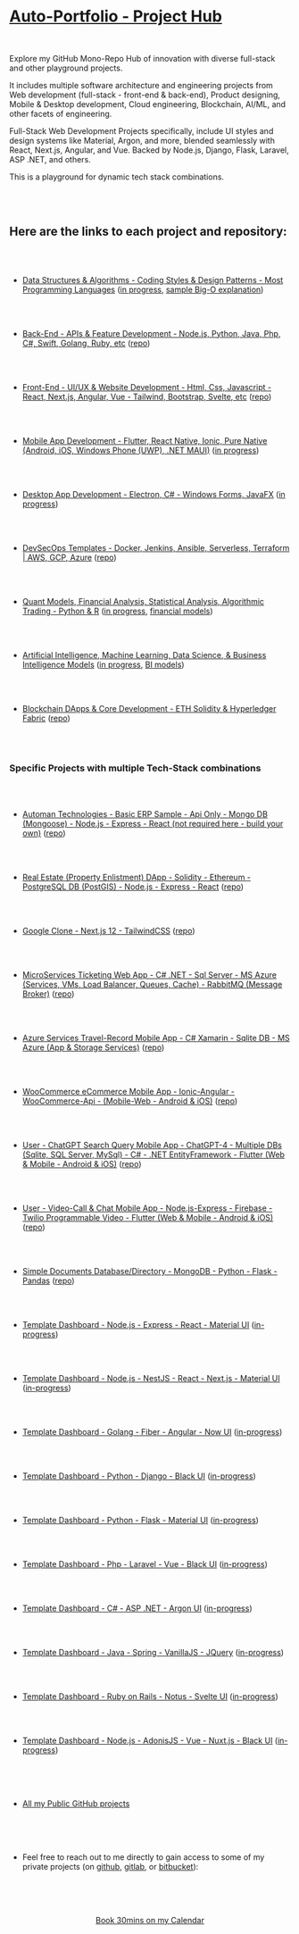 
# [Auto-Portfolio - Project Hub](#)
<!-- (https://www.auto-portfolio.com) -->

<br />

Explore my GitHub Mono-Repo Hub of innovation with diverse full-stack and other playground projects. 

It includes multiple software architecture and engineering projects from Web development (full-stack - front-end & back-end), Product designing, Mobile & Desktop development, Cloud engineering, Blockchain, AI/ML, and other facets of engineering. 

Full-Stack Web Development Projects specifically, include UI styles and design systems like Material, Argon, and more, blended seamlessly with React, Next.js, Angular, and Vue. Backed by Node.js, Django, Flask, Laravel, ASP .NET, and others. 

This is a playground for dynamic tech stack combinations. 


<br />
<br />

## Here are the links to each project and repository:

<br />
<br />

* [Data Structures & Algorithms - Coding Styles & Design Patterns - Most Programming Languages](https://github.com/Amo-Addai/data-algo)  ([in progress](https://github.com/Amo-Addai/data-algo), [sample Big-O explanation](https://docs.google.com/document/d/1KWwbliK1PYVXpt_njYhlCq8t373SC78eb_XJdECacTQ/edit?usp=sharing))

<br />
<br />

* [Back-End - APIs & Feature Development - Node.js, Python, Java, Php, C#, Swift, Golang, Ruby, etc](https://github.com/Amo-Addai/api-feature-development)  ([repo](https://github.com/Amo-Addai/api-feature-development))

<br />
<br />

* [Front-End - UI/UX & Website Development - Html, Css, Javascript - React, Next.js, Angular, Vue - Tailwind, Bootstrap, Svelte, etc](https://github.com/Amo-Addai/ui-ux-development)  ([repo](https://github.com/Amo-Addai/ui-ux-development))

<br />
<br />

* [Mobile App Development - Flutter, React Native, Ionic, Pure Native (Android, iOS, Windows Phone (UWP), .NET MAUI)](https://github.com/Amo-Addai/mobile-app-development)  ([in progress](https://github.com/Amo-Addai/mobile-app-development))

<br />
<br />

* [Desktop App Development - Electron, C# - Windows Forms, JavaFX](https://github.com/Amo-Addai/desktop-app-development)  ([in progress](https://github.com/Amo-Addai/desktop-app-development))

<br />
<br />

* [DevSecOps Templates - Docker, Jenkins, Ansible, Serverless, Terraform | AWS, GCP, Azure](https://github.com/Amo-Addai/devsecops-ci-cd)  ([repo](https://github.com/Amo-Addai/devsecops-ci-cd))

<br />
<br />

* [Quant Models, Financial Analysis, Statistical Analysis, Algorithmic Trading - Python & R](https://github.com/Amo-Addai/quant-financial-analysis-python-r)  ([in progress](https://github.com/Amo-Addai/quant-financial-analysis-python-r), [financial models](https://drive.google.com/drive/folders/14jqhLeGn27UjsFm8th80dElSG0Ul1r0r?usp=sharing))

<br />
<br />

* [Artificial Intelligence, Machine Learning, Data Science, & Business Intelligence Models](https://github.com/Amo-Addai/ai-ml-bi-da)  ([in progress](https://github.com/Amo-Addai/ai-ml-bi-da), [BI models](https://drive.google.com/drive/folders/14jqhLeGn27UjsFm8th80dElSG0Ul1r0r?usp=sharing))

<br />
<br />

* [Blockchain DApps & Core Development - ETH Solidity & Hyperledger Fabric](https://github.com/Amo-Addai/blockchain-development)  ([repo](https://github.com/Amo-Addai/blockchain-development))

<br />
<br />


### Specific Projects with multiple Tech-Stack combinations

<br />
<br />

* [Automan Technologies - Basic ERP Sample - Api Only - Mongo DB (Mongoose) - Node.js - Express - React (not required here - build your own)](https://github.com/Amo-Addai/automan-tech-erp)  ([repo](https://github.com/Amo-Addai/automan-tech-erp))

<br />
<br />

* [Real Estate (Property Enlistment) DApp - Solidity - Ethereum - PostgreSQL DB (PostGIS) - Node.js - Express - React](https://github.com/Amo-Addai/real-estate-blockchain-dapp)  ([repo](https://github.com/Amo-Addai/real-estate-blockchain-dapp))

<br />
<br />

* [Google Clone - Next.js 12 - TailwindCSS](https://github.com/Amo-Addai/google-clone-nextjs12)  ([repo](https://github.com/Amo-Addai/google-clone-nextjs12))

<br />
<br />

* [MicroServices Ticketing Web App - C# .NET - Sql Server - MS Azure (Services, VMs, Load Balancer, Queues, Cache) - RabbitMQ (Message Broker)](https://github.com/Amo-Addai/azure-services-ticketing-app)  ([repo](https://github.com/Amo-Addai/azure-services-ticketing-app))

<br />
<br />

* [Azure Services Travel-Record Mobile App - C# Xamarin - Sqlite DB - MS Azure (App & Storage Services)](https://github.com/Amo-Addai/azure-services-travel-record-app)  ([repo](https://github.com/Amo-Addai/azure-services-travel-record-app))

<br />
<br />

* [WooCommerce eCommerce Mobile App - Ionic-Angular - WooCommerce-Api - (Mobile-Web - Android & iOS)](https://github.com/Amo-Addai/ionic-woocommerce-app)  ([repo](https://github.com/Amo-Addai/ionic-woocommerce-app))

<br />
<br />

* [User - ChatGPT Search Query Mobile App - ChatGPT-4 - Multiple DBs (Sqlite, SQL Server, MySql) - C# - .NET EntityFramework - Flutter (Web & Mobile - Android & iOS)](https://github.com/Amo-Addai/user-chatgpt-search-query-app)  ([repo](https://github.com/Amo-Addai/user-chatgpt-search-query-app))

<br />
<br />

* [User - Video-Call & Chat Mobile App - Node.js-Express - Firebase - Twilio Programmable Video - Flutter (Web & Mobile - Android & iOS)](https://github.com/Amo-Addai/user-video-call-chat-app)  ([repo](https://github.com/Amo-Addai/user-video-call-chat-app))

<br />
<br />

* [Simple Documents Database/Directory - MongoDB - Python - Flask - Pandas](https://github.com/Amo-Addai/python-flask-file-database)  ([repo](https://github.com/Amo-Addai/python-flask-file-database))

<br />
<br />

* [Template Dashboard - Node.js - Express - React - Material UI](https://github.com/Amo-Addai/nodejs-react-material-app)  ([in-progress](https://github.com/Amo-Addai/nodejs-react-material-app))

<br />
<br />

* [Template Dashboard - Node.js - NestJS - React - Next.js - Material UI](https://github.com/Amo-Addai/nest-next-material-app)  ([in-progress](https://github.com/Amo-Addai/nest-next-material-app))

<br />
<br />

* [Template Dashboard - Golang - Fiber - Angular - Now UI](https://github.com/Amo-Addai/golang-angular-now-app)  ([in-progress](https://github.com/Amo-Addai/golang-angular-now-app))

<br />
<br />

* [Template Dashboard - Python - Django - Black UI](https://github.com/Amo-Addai/django-black-app)  ([in-progress](https://github.com/Amo-Addai/django-black-app))

<br />
<br />

* [Template Dashboard - Python - Flask - Material UI](https://github.com/Amo-Addai/flask-material-app)  ([in-progress](https://github.com/Amo-Addai/flask-material-app))

<br />
<br />

* [Template Dashboard - Php - Laravel - Vue - Black UI](https://github.com/Amo-Addai/laravel-vue-black-app)  ([in-progress](https://github.com/Amo-Addai/laravel-vue-black-app))

<br />
<br />

* [Template Dashboard - C# - ASP .NET - Argon UI](https://github.com/Amo-Addai/asp-net-argon-app)  ([in-progress](https://github.com/Amo-Addai/asp-net-argon-app))

<br />
<br />

* [Template Dashboard - Java - Spring - VanillaJS - JQuery](https://github.com/Amo-Addai/spring-vanilla-jquery-app)  ([in-progress](https://github.com/Amo-Addai/spring-vanilla-jquery-app))

<br />
<br />

* [Template Dashboard - Ruby on Rails - Notus - Svelte UI](https://github.com/Amo-Addai/rails-notus-svelte-app)  ([in-progress](https://github.com/Amo-Addai/rails-notus-svelte-app))

<br />
<br />

* [Template Dashboard - Node.js - AdonisJS - Vue - Nuxt.js - Black UI](https://github.com/Amo-Addai/adonis-nuxt-black-app)  ([in-progress](https://github.com/Amo-Addai/adonis-nuxt-black-app))

<br />
<br />
<br />

* [All my Public GitHub projects](https://github.com/Amo-Addai?tab=repositories)

<br />
<br />
<br />

* Feel free to reach out to me directly to gain access to some of my private projects (on [github](https://github.com/Amo-Addai/), [gitlab](https://gitlab.com/users/Mr.Amo-Addai/), or [bitbucket](https://bitbucket.org/kwadwo_amoad/)):

<br />
<br />
<br />

<p align="center"><a href="https://calendly.com/kwadwoamoad/30min">Book 30mins on my Calendar</a></p>

<br />
<br />
<br />
